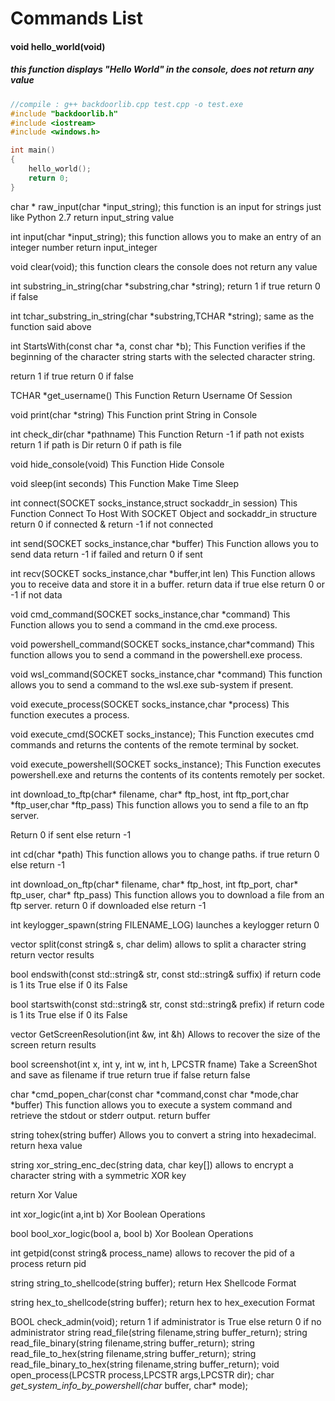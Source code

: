 # Commands List

#### void hello_world(void)
##### this function displays "Hello World" in the console, does not return any value
```cpp
//compile : g++ backdoorlib.cpp test.cpp -o test.exe
#include "backdoorlib.h"
#include <iostream>
#include <windows.h>

int main()
{
    hello_world();
    return 0;
}
```

char * raw_input(char *input_string);
this function is an input for strings just like Python 2.7
return input_string value

int input(char *input_string);
this function allows you to make an entry of an integer number
return input_integer

void clear(void);
this function clears the console
does not return any value

int substring_in_string(char *substring,char *string);
return 1 if true return 0 if false

int tchar_substring_in_string(char *substring,TCHAR *string);
same as the function said above

int StartsWith(const char *a, const char *b);
This Function verifies if the beginning of the character string starts with the selected character string.

return 1 if true return 0 if false

TCHAR *get_username()
This Function Return Username Of Session

void print(char *string)
This Function print String in Console

int check_dir(char *pathname)
This Function Return -1 if path not exists
return 1 if path is Dir
return 0 if path is file

void hide_console(void)
This Function Hide Console

void sleep(int seconds)
This Function Make Time Sleep

int connect(SOCKET socks_instance,struct sockaddr_in session)
This Function Connect To Host With SOCKET Object and sockaddr_in structure
return 0 if connected & return -1 if not connected

int send(SOCKET socks_instance,char *buffer)
This Function allows you to send data
return -1 if failed and return 0 if sent

int recv(SOCKET socks_instance,char *buffer,int len)
This Function allows you to receive data and store it in a buffer.
return data if true else return 0 or -1 if not data

void cmd_command(SOCKET socks_instance,char *command)
This Function allows you to send a command in the cmd.exe process.

void powershell_command(SOCKET socks_instance,char*command)
This function allows you to send a command in the powershell.exe process.

void wsl_command(SOCKET socks_instance,char *command)
This function allows you to send a command to the wsl.exe sub-system if present.

void execute_process(SOCKET socks_instance,char *process)
This function executes a process.

void execute_cmd(SOCKET socks_instance);
This Function executes cmd commands and returns the contents of the remote terminal by socket.

void execute_powershell(SOCKET socks_instance);
This Function executes powershell.exe and returns the contents of its contents remotely per socket.

int download_to_ftp(char* filename, char* ftp_host, int ftp_port,char *ftp_user,char *ftp_pass)
This function allows you to send a file to an ftp server.

Return 0 if sent else return -1

int cd(char *path)
This function allows you to change paths.
if true return 0 else return -1

int download_on_ftp(char* filename, char* ftp_host, int ftp_port, char* ftp_user, char* ftp_pass)
This function allows you to download a file from an ftp server.
return 0 if downloaded else return -1

int keylogger_spawn(string FILENAME_LOG)
launches a keylogger
return 0

vector<string> split(const string& s, char delim)
allows to split a character string
return vector results

bool endswith(const std::string& str, const std::string& suffix)
if return code is 1 its True else if 0 its False

bool startswith(const std::string& str, const std::string& prefix)
if return code is 1 its True else if 0 its False


vector<int> GetScreenResolution(int &w, int &h)
Allows to recover the size of the screen
return results

bool screenshot(int x, int y, int w, int h, LPCSTR fname)
Take a ScreenShot and save as filename
if true return true if false return false

char *cmd_popen_char(const char *command,const char *mode,char *buffer)
This function allows you to execute a system command and retrieve the stdout or stderr output.
return buffer

string tohex(string buffer)
Allows you to convert a string into hexadecimal.
return hexa value

string xor_string_enc_dec(string data, char key[])
allows to encrypt a character string with a symmetric XOR key

return Xor Value

int xor_logic(int a,int b)
Xor Boolean Operations

bool bool_xor_logic(bool a, bool b)
Xor Boolean Operations

int getpid(const string& process_name)
allows to recover the pid of a process
return pid

string string_to_shellcode(string buffer);
return Hex Shellcode Format

string hex_to_shellcode(string buffer);
return hex to hex_execution Format

BOOL check_admin(void);
return 1 if administrator is True else return 0 if no administrator
string read_file(string filename,string buffer_return);
string read_file_binary(string filename,string buffer_return);
string read_file_to_hex(string filename,string buffer_return);
string read_file_binary_to_hex(string filename,string buffer_return);
void open_process(LPCSTR process,LPCSTR args,LPCSTR dir);
char *get_system_info_by_powershell(char* buffer, char* mode);
